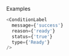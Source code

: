 Examples

```js
<ConditionLabel
  message={'success'}
  reason={'ready'}
  status={'true'}
  type={'Ready'}
/>
```
